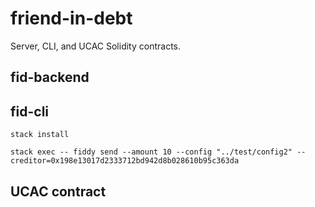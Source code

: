 # friend-in-debt

Server, CLI, and UCAC Solidity contracts.

## fid-backend

## fid-cli

```
stack install
```

```
stack exec -- fiddy send --amount 10 --config "../test/config2" --creditor=0x198e13017d2333712bd942d8b028610b95c363da
```

###

## UCAC contract
